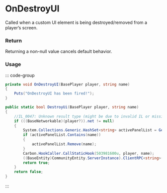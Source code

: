 # OnDestroyUI
<Badge type="info" text="CUI"/>[<Badge type="danger" text="Carbon Compatible"/>](https://github.com/CarbonCommunity/Carbon)[<Badge type="warning" text="Oxide Compatible"/>](https://github.com/OxideMod/Oxide.Rust)<Badge type="info" text="MetadataOnly"/>
Called when a custom UI element is being destroyed/removed from a player’s screen.

### Return
Returning a non-null value cancels default behavior.

### Usage
::: code-group
```csharp [Example]
private void OnDestroyUI(BasePlayer player, string name)
{
	Puts("OnDestroyUI has been fired!");
}
```
```csharp [Source — Carbon.Common @ Oxide.Game.Rust.Cui.CuiHelper]
public static bool DestroyUi(BasePlayer player, string name)
{
	//IL_0047: Unknown result type (might be due to invalid IL or missing references)
	if (((BaseNetworkable)(player?)).net != null)
	{
		System.Collections.Generic.HashSet<string> activePanelList = GetActivePanelList(player);
		if (activePanelList.Contains(name))
		{
			activePanelList.Remove(name);
		}
		Carbon.HookCaller.CallStaticHook(503981600u, player, name);
		((BaseEntity)CommunityEntity.ServerInstance).ClientRPC<string>(RpcTarget.Player("DestroyUI", player), name);
		return true;
	}
	return false;
}

```
:::
